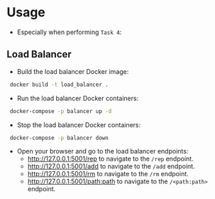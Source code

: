 # Usage

- Especially when performing `Task 4`:

## Load Balancer
- Build the load balancer Docker image:

```sh
 docker build -t load_balancer .  
```

- Run the load balancer Docker containers:

```sh
 docker-compose -p balancer up -d
```

- Stop the load balancer Docker containers:

```sh
 docker-compose -p balancer down
```

- Open your browser and go to the load balancer endpoints:
   - http://127.0.0.1:5001/rep to navigate to the `/rep` endpoint.
   - http://127.0.0.1:5001/add to navigate to the `/add` endpoint.
   - http://127.0.0.1:5001/rm to navigate to the `/rm` endpoint.
   - http://127.0.0.1:5001/<path:path> to navigate to the `/<path:path>` endpoint.
